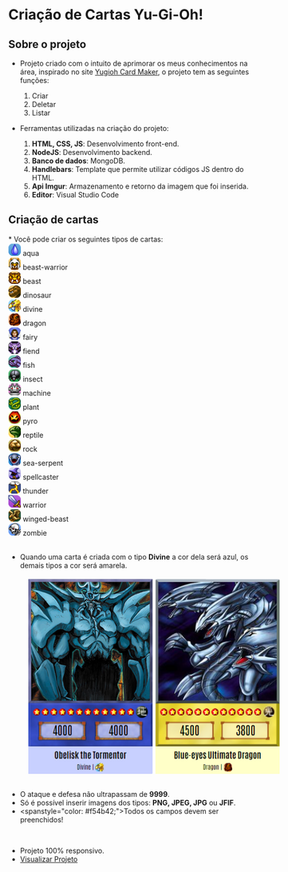 # Criação de Cartas Yu-Gi-Oh!

## Sobre o projeto
* Projeto criado com o intuito de aprimorar os meus conhecimentos na área, inspirado no site <a href="https://www.cardmaker.net/yugioh/">Yugioh Card Maker</a>, o projeto tem as seguintes funções: 
   <ol>
      <li>Criar</li>
      <li>Deletar</li>
      <li>Listar</li>
   </ol>  

* Ferramentas utilizadas na criação do projeto:
   <ol>
      <li><b>HTML, CSS, JS</b>: Desenvolvimento front-end.</li>
      <li><b>NodeJS</b>: Desenvolvimento backend.</li>
      <li><b>Banco de dados</b>: MongoDB.</li>
      <li><b>Handlebars</b>: Template que permite utilizar códigos JS dentro do HTML.</li>
      <li><b>Api Imgur</b>: Armazenamento e retorno da imagem que foi inserida.</li>
      <li><b>Editor</b>: Visual Studio Code</li>
   </ol> 

<div>
   <h2>Criação de cartas</h2>
   * Você pode criar os seguintes tipos de cartas:

   <div>
      <div>
         <img src="public/image/types/aqua.png" width="25px">
         <span>aqua</span>
      </div>
      <div>
         <img src="public/image/types/beast-warrior.png" width="25px"> 
         <span>beast-warrior</span>
      </div>
      <div>
         <img src="public/image/types/beast.png" width="25px">
         <span>beast</span>
      </div>
   </div>
   <div>
      <div>
         <img src="public/image/types/dinosaur.png" width="25px">
         <span>dinosaur</span>
      </div>
      <div>
         <img src="public/image/types/divine.png" width="25px"> 
         <span>divine</span>
      </div>
      <div>
         <img src="public/image/types/dragon.png" width="25px">
         <span>dragon</span>
      </div>
   </div>
   <div>
      <div>
         <img src="public/image/types/fairy.png" width="25px">
         <span>fairy</span>
      </div>
      <div>
         <img src="public/image/types/fiend.png" width="25px">
         <span>fiend</span>
      </div>
      <div>
         <img src="public/image/types/fish.png" width="25px">
         <span>fish</span>
      </div>
   </div>
   <div>
      <div>
        <img src="public/image/types/insect.png" width="25px">
         <span>insect</span>
      </div>
      <div>
         <img src="public/image/types/machine.png" width="25px">
         <span>machine</span>
      </div>
      <div>
         <img src="public/image/types/plant.png" width="25px">
         <span>plant</span>
      </div>
   </div>
   <div>
      <div>
         <img src="public/image/types/pyro.png" width="25px">
         <span>pyro</span>
      </div>
      <div>
        <img src="public/image/types/reptile.png" width="25px">
         <span>reptile</span>
      </div>
      <div>
         <img src="public/image/types/rock.png" width="25px">
         <span>rock</span>
      </div>
   </div>
   <div>
      <div>
         <img src="public/image/types/sea-serpent.png" width="25px">
         <span>sea-serpent</span>
      </div>
      <div>
         <img src="public/image/types/spellcaster.png" width="25px">
         <span>spellcaster</span>
      </div>
      <div>
         <img src="public/image/types/thunder.png" width="25px">
         <span>thunder</span>
      </div>
   </div>
   <div>
      <div>
         <img src="public/image/types/warrior.png" width="25px">
         <span>warrior</span>
      </div>
      <div>
         <img src="public/image/types/winged-beast.png" width="25px">
         <span>winged-beast</span>
      </div>
      <div>
         <img src="public/image/types/zombie.png" width="25px">
         <span>zombie</span>
      </div>
   </div>

   <br/>

   * Quando uma carta é criada com o tipo <b>Divine</b> a cor dela será azul, os demais tipos a cor será amarela.

   <img style="margin: 5px 0 15px 40px;" src="public/image/cards.png">

   * O ataque e defesa não ultrapassam de <b>9999</b>. 
   * Só é possível inserir imagens dos tipos: <b>PNG, JPEG, JPG</b> ou <b>JFIF</b>.
   * <spanstyle="color: #f54b42;">Todos os campos devem ser preenchidos!</span>

   <br/>

   * Projeto 100% responsivo.
   * <a href="https://yugioh-create-card.herokuapp.com/">Visualizar Projeto</a>

</div>
